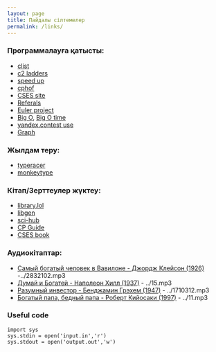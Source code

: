 ```yaml
---
layout: page
title: Пайдалы сілтемелер
permalink: /links/
---
```


### Программалауға қатысты:
- [clist](https://clist.by/coder/Uzdik/)
- [c2 ladders](https://c2-ladders-juol.onrender.com/)
- [speed up](https://flykiller.github.io/performance%20tricks)
- [cphof](https://cphof.org/profile/topcoder:nazarbek)
- [CSES site](https://cses.fi/problemset/list/)
- [Referals](https://docs.google.com/spreadsheets/d/1bl8MU6qe3-UZFLzgqnjUAgIMdUmnB4Dy49Sm3O5J1IU/edit#gid=0)
- [Euler project](https://projecteuler.net/)
- [Big O](https://www.bigocheatsheet.com/), [Big O time](https://ics.uci.edu/~pattis/ICS-33/lectures/complexitypython.txt)
- [yandex.contest use](https://cs.hse.ru/olymp/yacontest)
- [Graph](https://ejudge.179.ru/tasks/python/2022b/pgm33.2__Graphs-3.html)

### Жылдам теру:
- [typeracer](https://play.typeracer.com)
- [monkeytype](https://monkeytype.com)

### Кітап/Зерттеулер жүктеу:
- [library.lol](https://library.lol/)
- [libgen](https://libgen.rs/search.php?req=%D0%91%D0%BE%D0%B3%D0%B0%D1%82%D1%8B%D0%B9+%D0%BF%D0%B0%D0%BF%D0%B0%2C+%D0%B1%D0%B5%D0%B4%D0%BD%D1%8B%D0%B9+%D0%BF%D0%B0%D0%BF%D0%B0&lg_topic=libgen&open=0&view=simple&res=25&phrase=1&column=def)
- [sci-hub](https://sci-hub.st/10.1016/j.patrec.2011.11.004)
- [CP Guide](https://duoblogger.github.io/assets/pdf/memonvyftw/guide-t-cp.pdf)
- [CSES book](https://cses.fi/book/book.pdf)

### Аудиокітаптар:
- [Самый богатый человек в Вавилоне - Джордж Клейсон (1926)](https://s1.knizhin.ru/books/483042/2832091.mp3) -../2832102.mp3
- [Думай и Богатей - Наполеон Хилл (1937)](https://ia801602.us.archive.org/16/items/07_20220412/00.mp3) - ../15.mp3
- [Разумный инвестор - Бенджамин Грэхем (1947)](https://s1.knizhin.ru/books/440062/1710293.mp3) - ../1710312.mp3
- [Богатый папа, бедный папа - Роберт Кийосаки (1997)](https://ia601806.us.archive.org/20/items/01_20210330_20210330_1738/00.mp3) - ../11.mp3

### Useful code
```
import sys
sys.stdin = open('input.in','r')
sys.stdout = open('output.out','w')
```
